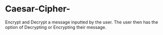 # Caesar-Cipher-
Encrypt and Decrypt a message inputted by the user. The user then has the option of Decrypting or Encrypting their message. 
